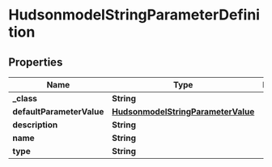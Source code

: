 
# HudsonmodelStringParameterDefinition

## Properties
Name | Type | Description | Notes
------------ | ------------- | ------------- | -------------
**_class** | **String** |  |  [optional]
**defaultParameterValue** | [**HudsonmodelStringParameterValue**](HudsonmodelStringParameterValue.md) |  |  [optional]
**description** | **String** |  |  [optional]
**name** | **String** |  |  [optional]
**type** | **String** |  |  [optional]



